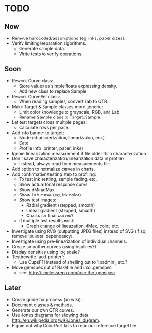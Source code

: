 # TODO


## Now

- Remove hardcoded/assumptions (eg, inks, paper sizes).
- Verify limiting/separation algorithms.
  - Generate sample data.
  - Write tests to verify operations.


## Soon

- Rework Curve class:
  - Store values as simple floats expressing density.
  - Add new class to replace Sample.
- Rework CurveSet class:
  - When reading samples, convert Lab to QTR.
- Make Target & Sample classes more generic:
  - Limit color knowledge to grayscale, RGB, and Lab.
  - Rename Sample class to Target::Sample.
- Let test targets cross multiple pages:
  - Calculate rows per page.
- Add info banner to target:
  - Mode (characterization, linearization, etc.)
  - Date
  - Profile info (printer, paper, inks)
- Ignore linearization measurement if file older than characterization.
- Don't save characterization/linearization data in profile?
  - Instead, always read from measurements file.
- Add option to normalize curves in charts.
- Add confirmation/testing step to profiling:
  - To test ink settling, sample fading, etc.
  - Show actual tonal response curve.
  - Show dMin/dMax.
  - Show Lab curve (eg, ink color).
  - Show test images:
    - Radial gradient (stepped, smooth)
    - Linear gradient (stepped, smooth)
    - Charts for final curves?
  - If multiple test results exist:
    - Graph change of lineazation, dMax, color, etc.
- Investigate using RVG (outputting JPEG files) instead of SVG (if so, remove 'builder' dependency).
- Investigate using pre-linearization of individual channels.
- Create smoother curves (using bsplines?).
- Display densities using log scale?
- Test/rewrite 'add-printer':
  - Use CupsFFI instead of shelling out to 'lpadmin', etc.?
- Move gemspec out of Rakefile and into .gemspec
  - see: http://timelessrepo.com/use-the-gemspec

## Later

- Create guide for process (on wiki).
- Document classes & methods.
- Generate our own QTR curves.
- Use Jones diagrams for showing data <http://en.wikipedia.org/wiki/Jones_diagram>.
- Figure out why ColorPort fails to read our reference target file.
